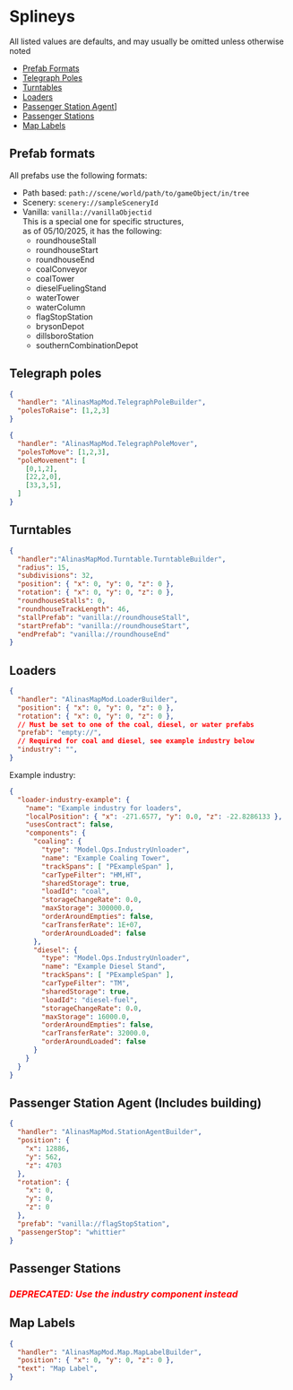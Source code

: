 # Splineys

All listed values are defaults, and may usually be omitted unless otherwise noted

- [Prefab Formats](#prefab-formats)
- [Telegraph Poles](#telegraph-poles)
- [Turntables](#turntables)
- [Loaders](#loaders)
- [Passenger Station Agent](#passenger-station-agent-includes-building)]
- [Passenger Stations](#passenger-stations)
- [Map Labels](#map-labels)


## Prefab formats
All prefabs use the following formats:
- Path based: `path://scene/world/path/to/gameObject/in/tree`
- Scenery: `scenery://sampleSceneryId`
- Vanilla: `vanilla://vanillaObjectid`  
  This is a special one for specific structures,  
  as of 05/10/2025, it has the following:
  - roundhouseStall
  - roundhouseStart
  - roundhouseEnd
  - coalConveyor
  - coalTower
  - dieselFuelingStand
  - waterTower
  - waterColumn
  - flagStopStation
  - brysonDepot
  - dillsboroStation
  - southernCombinationDepot

## Telegraph poles

```json
{
  "handler": "AlinasMapMod.TelegraphPoleBuilder",
  "polesToRaise": [1,2,3]
}
```

```json
{
  "handler": "AlinasMapMod.TelegraphPoleMover",
  "polesToMove": [1,2,3],
  "poleMovement": [
    [0,1,2],
    [22,2,0],
    [33,3,5],
  ]
}

```
## Turntables

```json
{
  "handler":"AlinasMapMod.Turntable.TurntableBuilder",
  "radius": 15,
  "subdivisions": 32,
  "position": { "x": 0, "y": 0, "z": 0 },
  "rotation": { "x": 0, "y": 0, "z": 0 },
  "roundhouseStalls": 0,
  "roundhouseTrackLength": 46,
  "stallPrefab": "vanilla://roundhouseStall",
  "startPrefab": "vanilla://roundhouseStart",
  "endPrefab": "vanilla://roundhouseEnd"
}
```

## Loaders
```json
{
  "handler": "AlinasMapMod.LoaderBuilder",
  "position": { "x": 0, "y": 0, "z": 0 },
  "rotation": { "x": 0, "y": 0, "z": 0 },
  // Must be set to one of the coal, diesel, or water prefabs
  "prefab": "empty://", 
  // Required for coal and diesel, see example industry below
  "industry": "",
}
```

Example industry:
```json
{
  "loader-industry-example": {
    "name": "Example industry for loaders",
    "localPosition": { "x": -271.6577, "y": 0.0, "z": -22.8286133 },
    "usesContract": false,
    "components": {
      "coaling": {
        "type": "Model.Ops.IndustryUnloader",
        "name": "Example Coaling Tower",
        "trackSpans": [ "PExampleSpan" ],
        "carTypeFilter": "HM,HT",
        "sharedStorage": true,
        "loadId": "coal",
        "storageChangeRate": 0.0,
        "maxStorage": 300000.0,
        "orderAroundEmpties": false,
        "carTransferRate": 1E+07,
        "orderAroundLoaded": false
      },
      "diesel": {
        "type": "Model.Ops.IndustryUnloader",
        "name": "Example Diesel Stand",
        "trackSpans": [ "PExampleSpan" ],
        "carTypeFilter": "TM",
        "sharedStorage": true,
        "loadId": "diesel-fuel",
        "storageChangeRate": 0.0,
        "maxStorage": 16000.0,
        "orderAroundEmpties": false,
        "carTransferRate": 32000.0,
        "orderAroundLoaded": false
      }
    }
  }
}
```

## Passenger Station Agent (Includes building)

```json
{
  "handler": "AlinasMapMod.StationAgentBuilder",
  "position": {
    "x": 12886,
    "y": 562,
    "z": 4703
  },
  "rotation": {
    "x": 0,
    "y": 0,
    "z": 0
  },
  "prefab": "vanilla://flagStopStation",
  "passengerStop": "whittier"
}
```

## Passenger Stations

### <span style="color:red">***DEPRECATED: Use the industry component instead***

## Map Labels

```json
{
  "handler": "AlinasMapMod.Map.MapLabelBuilder",
  "position": { "x": 0, "y": 0, "z": 0 },
  "text": "Map Label",
}

```